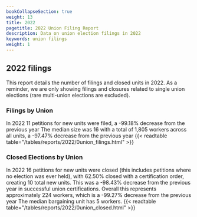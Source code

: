 ```yaml
---
bookCollapseSection: true
weight: 13
title: 2022
pagetitle: 2022 Union Filing Report
description: Data on union election filings in 2022
keywords: union filings
weight: 1
---
```


## 2022 filings

This report details the number of filings and closed units in 2022. As a reminder, we are only showing filings and closures related to single union elections (rare multi-union elections are excluded).

### Filings by Union
In 2022 11 petitions for new units were filed, a -99.18% decrease from the previous year The median size was 16 with a total of 1,805 workers across all units, a -97.47% decrease from the previous year
{{< readtable table="/tables/reports/2022/0union_filings.html" >}}

### Closed Elections by Union
In 2022 16 petitions for new units were closed (this includes petitions where no election was ever held), with 62.50% closed with a certification order, creating 10 total new units. This was a -98.43% decrease from the previous year in successful union certifications. Overall this represents approximately 224 workers, which is a -99.27% decrease from the previous year The median bargaining unit has 5 workers.
{{< readtable table="/tables/reports/2022/0union_closed.html" >}}

